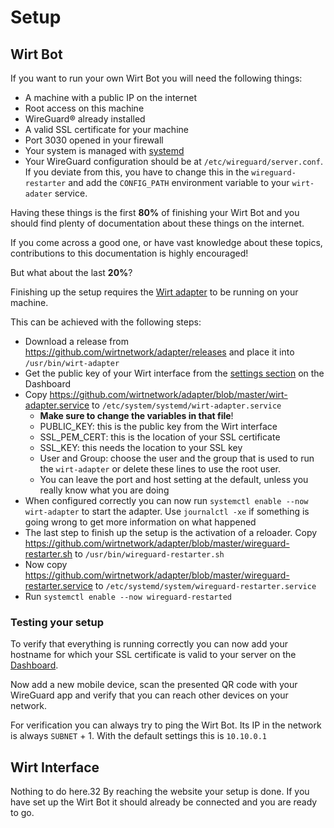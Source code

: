 # Setup

## Wirt Bot

If you want to run your own Wirt Bot you will need the following things:

- A machine with a public IP on the internet
- Root access on this machine
- WireGuard® already installed
- A valid SSL certificate for your machine
- Port 3030 opened in your firewall
- Your system is managed with [systemd](https://en.wikipedia.org/wiki/Systemd)
- Your WireGuard configuration should be at `/etc/wireguard/server.conf`. If you deviate from this, you have to change this in the `wireguard-restarter` and add the `CONFIG_PATH` environment variable to your `wirt-adater` service.

Having these things is the first **80%** of finishing your Wirt Bot and you should find plenty of documentation about these things on the internet.

If you come across a good one, or have vast knowledge about these topics, contributions to this documentation is highly encouraged!

But what about the last **20%**?

Finishing up the setup requires the [Wirt adapter](https://github.com/wirtnetwork/adapter/) to be running on your machine.

This can be achieved with the following steps:

- Download a release from https://github.com/wirtnetwork/adapter/releases and place it into `/usr/bin/wirt-adapter`
- Get the public key of your Wirt interface from the [settings section](https://wirt.network/dashboard) on the Dashboard
- Copy https://github.com/wirtnetwork/adapter/blob/master/wirt-adapter.service to `/etc/system/systemd/wirt-adapter.service`
  - **Make sure to change the variables in that file**!
  - PUBLIC_KEY: this is the public key from the Wirt interface
  - SSL_PEM_CERT: this is the location of your SSL certificate
  - SSL_KEY: this needs the location to your SSL key
  - User and Group: choose the user and the group that is used to run the `wirt-adapter` or delete these lines to use the root user.
  - You can leave the port and host setting at the default, unless you really know what you are doing
- When configured correctly you can now run `systemctl enable --now wirt-adapter` to start the adapter. Use `journalctl -xe` if something is going wrong to get more information on what happened
- The last step to finish up the setup is the activation of a reloader. Copy https://github.com/wirtnetwork/adapter/blob/master/wireguard-restarter.sh to `/usr/bin/wireguard-restarter.sh`
- Now copy https://github.com/wirtnetwork/adapter/blob/master/wireguard-restarter.service to `/etc/systemd/system/wireguard-restarter.service`
- Run `systemctl enable --now wireguard-restarted`

### Testing your setup

To verify that everything is running correctly you can now add your hostname for which your SSL certificate is valid to your server on the [Dashboard](https://wirt.network/dashboard).

Now add a new mobile device, scan the presented QR code with your WireGuard app and verify that you can reach other devices on your network.

For verification you can always try to ping the Wirt Bot. Its IP in the network is always `SUBNET` + 1. With the default settings this is `10.10.0.1`

## Wirt Interface

Nothing to do here.32
By reaching the website your setup is done. If you have set up the Wirt Bot it should already be connected and you are ready to go.
